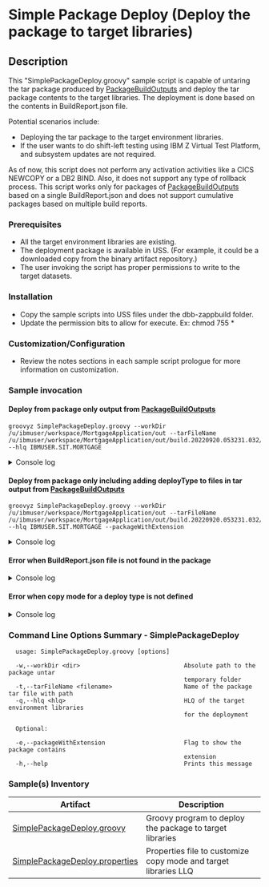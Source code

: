 # Simple Package Deploy (Deploy the package to target libraries)
## Description
This "SimplePackageDeploy.groovy" sample script is capable of untaring the tar package produced by [PackageBuildOutputs](../PackageBuildOutputs/) and deploy the tar package contents to the target libraries. The deployment is done based on the contents in BuildReport.json file.

Potential scenarios include:
* Deploying the tar package to the target environment libraries.
* If the user wants to do shift-left testing using IBM Z Virtual Test Platform, and subsystem updates are not required.

As of now, this script does not perform any activation activities like a CICS NEWCOPY or a DB2 BIND. Also, it does not support any type of rollback process.
This script works only for packages of [PackageBuildOutputs](../PackageBuildOutputs/) based on a single BuildReport.json and does not support cumulative packages based on multiple build reports.

### Prerequisites

* All the target environment libraries are existing.
* The deployment package is available in USS. (For example, it could be a downloaded copy from the binary artifact repository.)
* The user invoking the script has proper permissions to write to the target datasets.

### Installation
* Copy the sample scripts into USS files under the dbb-zappbuild folder.
* Update the permission bits to allow for execute. Ex: chmod 755 *

### Customization/Configuration
* Review the notes sections in each sample script prologue for more information on customization.

### Sample invocation

#### Deploy from package only output from [PackageBuildOutputs](../PackageBuildOutputs/)
```
groovyz SimplePackageDeploy.groovy --workDir /u/ibmuser/workspace/MortgageApplication/out --tarFileName /u/ibmuser/workspace/MortgageApplication/out/build.20220920.053231.032/packageWithoutExtn.tar --hlq IBMUSER.SIT.MORTGAGE
```

<details>
  <summary>Console log</summary>

SimplePackageDeploy console output

```
** SimplePackageDeploy start at 20221117.051945.019
** Properties at startup:
     targetLibLLQMap -> {"JCL": "JCL", "DBRM": "DBRM", "LOAD": "LOAD", "CICSLOAD": "CICSLOAD", "MAPLOAD": "MAPLOAD", "IMSLOAD": "IMSLOAD"}
     packageWithExtension -> false
     tarFileName -> /u/ibmuser/workspace/MortgageApplication/out/build.20220920.053231.032/packageWithoutExtn.tar
     copyModeMap -> {"JCL": "TEXT", "DBRM": "BINARY", "LOAD": "LOAD", "CICSLOAD": "LOAD", "MAPLOAD": "LOAD", "IMSLOAD": "LOAD"}
     startTime -> 20221117.051945.019
     hlq -> IBMUSER.SIT.MORTGAGE
     workDir -> /u/ibmuser/workspace/MortgageApplication/out

** Created tar file extract directory /u/ibmuser/workspace/MortgageApplication/out/DeployFiles_20221117.051945.019
** Untarring file /u/ibmuser/workspace/MortgageApplication/out/build.20220920.053231.032/packageWithoutExtn.tar to /u/ibmuser/workspace/MortgageApplication/out/DeployFiles_20221117.051945.019.

** Deploying the contents in /u/ibmuser/workspace/MortgageApplication/out/DeployFiles_20221117.051945.019/BuildReport.json
     Copied file IBMUSER.MORT0001.LOAD/EPSMORT to target library IBMUSER.SIT.MORTGAGE.MAPLOAD using DBB CopyMode LOAD
     Copied file IBMUSER.MORT0001.LOAD/EPSMLIS to target library IBMUSER.SIT.MORTGAGE.MAPLOAD using DBB CopyMode LOAD
     Copied file IBMUSER.MORT0001.LOAD/EPSCSMRT to target library IBMUSER.SIT.MORTGAGE.CICSLOAD using DBB CopyMode LOAD
     Copied file IBMUSER.MORT0001.DBRM/EPSCMORT to target library IBMUSER.SIT.MORTGAGE.DBRM using DBB CopyMode BINARY
     Copied file IBMUSER.MORT0001.LOAD/EPSCMORT to target library IBMUSER.SIT.MORTGAGE.CICSLOAD using DBB CopyMode LOAD
     Copied file IBMUSER.MORT0001.LOAD/DATEVAL to target library IBMUSER.SIT.MORTGAGE.LOAD using DBB CopyMode LOAD
     Copied file IBMUSER.MORT0001.LOAD/LENPGM to target library IBMUSER.SIT.MORTGAGE.LOAD using DBB CopyMode LOAD
** Cleaning up the temporary folder - /u/ibmuser/workspace/MortgageApplication/out/DeployFiles_20221117.051945.019 

** Build finished
```
</details>


#### Deploy from package only including adding deployType to files in tar output from [PackageBuildOutputs](../PackageBuildOutputs/)
```
groovyz SimplePackageDeploy.groovy --workDir /u/ibmuser/workspace/MortgageApplication/out --tarFileName /u/ibmuser/workspace/MortgageApplication/out/build.20220920.053231.032/packageWithExtn.tar --hlq IBMUSER.SIT.MORTGAGE --packageWithExtension
```

<details>
  <summary>Console log</summary>

SimplePackageDeploy console output

```
** SimplePackageDeploy start at 20221117.052226.022
** Properties at startup:
     targetLibLLQMap -> {"JCL": "JCL", "DBRM": "DBRM", "LOAD": "LOAD", "CICSLOAD": "CICSLOAD", "MAPLOAD": "MAPLOAD", "IMSLOAD": "IMSLOAD"}
     packageWithExtension -> true
     tarFileName -> /u/ibmuser/workspace/MortgageApplication/out/build.20220920.053231.032/packageWithExtn.tar
     copyModeMap -> {"JCL": "TEXT", "DBRM": "BINARY", "LOAD": "LOAD", "CICSLOAD": "LOAD", "MAPLOAD": "LOAD", "IMSLOAD": "LOAD"}
     startTime -> 20221117.052226.022
     hlq -> IBMUSER.SIT.MORTGAGE
     workDir -> /u/ibmuser/workspace/MortgageApplication/out

** Created tar file extract directory /u/ibmuser/workspace/MortgageApplication/out/DeployFiles_20221117.052226.022
** Untarring file /u/ibmuser/workspace/MortgageApplication/out/build.20220920.053231.032/packageWithExtn.tar to /u/ibmuser/workspace/MortgageApplication/out/DeployFiles_20221117.052226.022.

** Deploying the contents in /u/ibmuser/workspace/MortgageApplication/out/DeployFiles_20221117.052226.022/BuildReport.json
     Copied file IBMUSER.MORT0001.LOAD/EPSMORT to target library IBMUSER.SIT.MORTGAGE.MAPLOAD using DBB CopyMode LOAD
     Copied file IBMUSER.MORT0001.LOAD/EPSMLIS to target library IBMUSER.SIT.MORTGAGE.MAPLOAD using DBB CopyMode LOAD
     Copied file IBMUSER.MORT0001.LOAD/EPSCSMRT to target library IBMUSER.SIT.MORTGAGE.CICSLOAD using DBB CopyMode LOAD
     Copied file IBMUSER.MORT0001.DBRM/EPSCMORT to target library IBMUSER.SIT.MORTGAGE.DBRM using DBB CopyMode BINARY
     Copied file IBMUSER.MORT0001.LOAD/EPSCMORT to target library IBMUSER.SIT.MORTGAGE.CICSLOAD using DBB CopyMode LOAD
     Copied file IBMUSER.MORT0001.LOAD/DATEVAL to target library IBMUSER.SIT.MORTGAGE.LOAD using DBB CopyMode LOAD
     Copied file IBMUSER.MORT0001.LOAD/LENPGM to target library IBMUSER.SIT.MORTGAGE.LOAD using DBB CopyMode LOAD
** Cleaning up the temporary folder - /u/ibmuser/workspace/MortgageApplication/out/DeployFiles_20221117.052226.022 

** Build finished
```
</details>

#### Error when BuildReport.json file is not found in the package

<details>
  <summary>Console log</summary>

SimplePackageDeploy console output

```
** SimplePackageDeploy start at 20221117.052620.026
** Properties at startup:
     targetLibLLQMap -> {"JCL": "JCL", "DBRM": "DBRM", "LOAD": "LOAD", "CICSLOAD": "CICSLOAD", "MAPLOAD": "MAPLOAD", "IMSLOAD": "IMSLOAD"}
     packageWithExtension -> false
     tarFileName -> /u/ibmuser/workspace/MortgageApplication/out/multiBuildPackageWithoutExtn.tar
     copyModeMap -> {"JCL": "TEXT", "DBRM": "BINARY", "LOAD": "LOAD", "CICSLOAD": "LOAD", "MAPLOAD": "LOAD", "IMSLOAD": "LOAD"}
     startTime -> 20221117.052620.026
     hlq -> IBMUSER.SIT.MORTGAGE
     workDir -> /u/ibmuser/workspace/MortgageApplication/out

** Created tar file extract directory /u/ibmuser/workspace/MortgageApplication/out/DeployFiles_20221117.052620.026
** Untarring file /u/ibmuser/workspace/MortgageApplication/out/multiBuildPackageWithoutExtn.tar to /u/ibmuser/workspace/MortgageApplication/out/DeployFiles_20221117.052620.026.

*! Build report data at /u/ibmuser/workspace/MortgageApplication/out/DeployFiles_20221117.052620.026/BuildReport.json not found
*! Deployment stopped
** Cleaning up the temporary folder - /u/ibmuser/workspace/MortgageApplication/out/DeployFiles_20221117.052620.026 

** Build finished
```
</details>


#### Error when copy mode for a deploy type is not defined

<details>
  <summary>Console log</summary>

SimplePackageDeploy console output

```
** SimplePackageDeploy start at 20221117.052757.027
** Properties at startup:
     targetLibLLQMap -> {"JCL": "JCL", "DBRM": "DBRM", "LOAD": "LOAD", "CICSLOAD": "CICSLOAD", "MAPLOAD": "MAPLOAD", "IMSLOAD": "IMSLOAD"}
     packageWithExtension -> false
     tarFileName -> /u/ibmuser/workspace/MortgageApplication/out/build.20220920.053231.032/packageWithoutExtn.tar
     copyModeMap -> {"JCL": "TEXT", "DBRM": "BINARY", "LOAD": "LOAD", "MAPLOAD": "LOAD", "IMSLOAD": "LOAD"}
     startTime -> 20221117.052757.027
     hlq -> IBMUSER.SIT.MORTGAGE
     workDir -> /u/ibmuser/workspace/MortgageApplication/out

** Created tar file extract directory /u/ibmuser/workspace/MortgageApplication/out/DeployFiles_20221117.052757.027
** Untarring file /u/ibmuser/workspace/MortgageApplication/out/build.20220920.053231.032/packageWithoutExtn.tar to /u/ibmuser/workspace/MortgageApplication/out/DeployFiles_20221117.052757.027.

** Deploying the contents in /u/ibmuser/workspace/MortgageApplication/out/DeployFiles_20221117.052757.027/BuildReport.json
     Copied file IBMUSER.MORT0001.LOAD/EPSMORT to target library IBMUSER.SIT.MORTGAGE.MAPLOAD using DBB CopyMode LOAD
     Copied file IBMUSER.MORT0001.LOAD/EPSMLIS to target library IBMUSER.SIT.MORTGAGE.MAPLOAD using DBB CopyMode LOAD
     !ERROR: DEPLOYMENT FAILED
     !ERROR: SOURCE FILE NOT DEPLOYED : IBMUSER.MORT0001.LOAD/EPSCSMRT
     !ERROR: DBB COPY MODE NOT DEFINED FOR DEPLOY TYPE : CICSLOAD
** Cleaning up the temporary folder - /u/ibmuser/workspace/MortgageApplication/out/DeployFiles_20221117.052757.027 

** Build finished
```
</details>


### Command Line Options Summary - SimplePackageDeploy
```
  usage: SimplePackageDeploy.groovy [options]
 
  -w,--workDir <dir>                             Absolute path to the package untar 
                                                 temporary folder
  -t,--tarFileName <filename>                    Name of the package tar file with path
  -q,--hlq <hlq>                                 HLQ of the target environment libraries 
                                                 for the deployment 
                                                                                                                                          
  Optional:
  
  -e,--packageWithExtension                      Flag to show the package contains 
                                                 extension 
  -h,--help                                      Prints this message
```

### Sample(s) Inventory

Artifact | Description
---------- | ----------------------------------------------------------------------------------------
[SimplePackageDeploy.groovy](SimplePackageDeploy.groovy) | Groovy program to deploy the package to target libraries
[SimplePackageDeploy.properties](SimplePackageDeploy.properties) | Properties file to customize copy mode and target libraries LLQ
